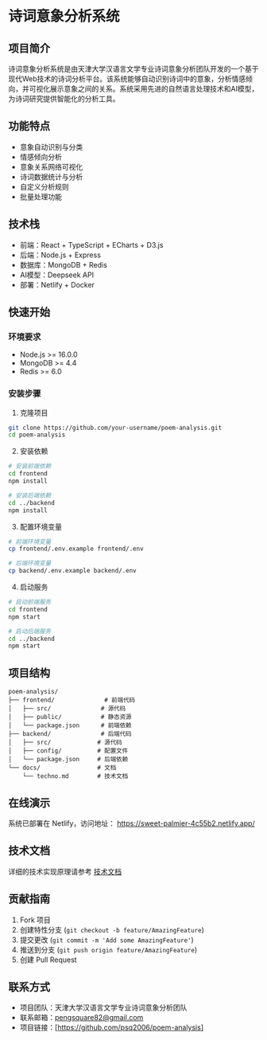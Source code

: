 # 诗词意象分析系统

## 项目简介
诗词意象分析系统是由天津大学汉语言文学专业诗词意象分析团队开发的一个基于现代Web技术的诗词分析平台。该系统能够自动识别诗词中的意象，分析情感倾向，并可视化展示意象之间的关系。系统采用先进的自然语言处理技术和AI模型，为诗词研究提供智能化的分析工具。

## 功能特点
- 意象自动识别与分类
- 情感倾向分析
- 意象关系网络可视化
- 诗词数据统计与分析
- 自定义分析规则
- 批量处理功能

## 技术栈
- 前端：React + TypeScript + ECharts + D3.js
- 后端：Node.js + Express
- 数据库：MongoDB + Redis
- AI模型：Deepseek API
- 部署：Netlify + Docker

## 快速开始

### 环境要求
- Node.js >= 16.0.0
- MongoDB >= 4.4
- Redis >= 6.0

### 安装步骤
1. 克隆项目
```bash
git clone https://github.com/your-username/poem-analysis.git
cd poem-analysis
```

2. 安装依赖
```bash
# 安装前端依赖
cd frontend
npm install

# 安装后端依赖
cd ../backend
npm install
```

3. 配置环境变量
```bash
# 前端环境变量
cp frontend/.env.example frontend/.env

# 后端环境变量
cp backend/.env.example backend/.env
```

4. 启动服务
```bash
# 启动前端服务
cd frontend
npm start

# 启动后端服务
cd ../backend
npm start
```

## 项目结构
```
poem-analysis/
├── frontend/              # 前端代码
│   ├── src/              # 源代码
│   ├── public/           # 静态资源
│   └── package.json      # 前端依赖
├── backend/              # 后端代码
│   ├── src/             # 源代码
│   ├── config/          # 配置文件
│   └── package.json     # 后端依赖
└── docs/                # 文档
    └── techno.md        # 技术文档
```

## 在线演示
系统已部署在 Netlify，访问地址：
https://sweet-palmier-4c55b2.netlify.app/

## 技术文档
详细的技术实现原理请参考 [技术文档](docs/techno.md)

## 贡献指南
1. Fork 项目
2. 创建特性分支 (`git checkout -b feature/AmazingFeature`)
3. 提交更改 (`git commit -m 'Add some AmazingFeature'`)
4. 推送到分支 (`git push origin feature/AmazingFeature`)
5. 创建 Pull Request


## 联系方式
- 项目团队：天津大学汉语言文学专业诗词意象分析团队
- 联系邮箱：pengsquare82@gmail.com
- 项目链接：[https://github.com/psq2006/poem-analysis]
